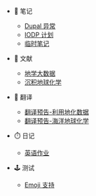 <!-- - 🔗 说明
  - [介绍](/)
  - [技术](assect/技术说明 " 网站技术说明") -->

- 🔬 笔记

  - [Dupal 异常](Page/Notes/Dupal异常 "关于Dupal异常的笔记")
  - [IODP 计划](Page/Notes/IODP计划 "关于IODP 计划的笔记")
  - [临时笔记](Page/Notes/test "临时笔记")

- 📑 文献

  - [地学大数据](Page/Paper/地学大数据 "部分地学大数据系列文献收录")
  - [沉积地球化学](Page/Paper/沉积地球化学 "部分海洋地球化学文献收录")

- 📖 翻译

  - [翻译预告-利用地化数据](Page/Books/利用地化数据 "利用地化数据以了解地质进程")
  - [翻译预告-海洋地球化学](Page/Books/海洋地球化学 "地球化学书籍翻译预告")

- ⏱️ 日记

  - [英语作业](Page/Diary/一篇小日记 "一篇小日记😂")

- 🕹️ 测试
  - [Emoji 支持](Page/Test/Emoji "🤣💓😂")
